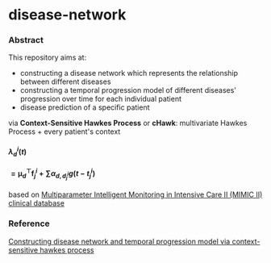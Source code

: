 # disease-network

### Abstract

This repository aims at:

- constructing a disease network which represents the relationship between different diseases
- constructing a temporal progression model of different diseases' progression over time for each individual patient
- disease prediction of a specific patient

via **Context-Sensitive Hawkes Process** or **cHawk**: multivariate Hawkes Process + every patient's context

#### $\lambda_{d}^{i}(t)$

#### $=\boldsymbol{\mu}_{d}^{\top} \boldsymbol{f}_{j}^{i}+\sum \alpha_{d, d_{j}^{i}} g\left(t-t_{j}^{i}\right)$

based on [Multiparameter Intelligent Monitoring in Intensive Care II (MIMIC II) clinical database](<https://www.physionet.org/mimic2/>)

### Reference

[Constructing disease network and temporal progression model via context-sensitive hawkes process](https://www.cc.gatech.edu/~lsong/papers/ChoDuCheSonSun15.pdf)
